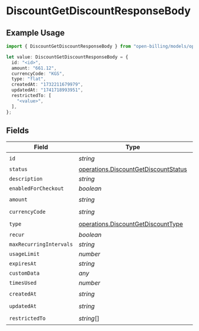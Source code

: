 # DiscountGetDiscountResponseBody

## Example Usage

```typescript
import { DiscountGetDiscountResponseBody } from "open-billing/models/operations";

let value: DiscountGetDiscountResponseBody = {
  id: "<id>",
  amount: "661.12",
  currencyCode: "KGS",
  type: "flat",
  createdAt: "1732211679979",
  updatedAt: "1741718993951",
  restrictedTo: [
    "<value>",
  ],
};
```

## Fields

| Field                                                                                        | Type                                                                                         | Required                                                                                     | Description                                                                                  |
| -------------------------------------------------------------------------------------------- | -------------------------------------------------------------------------------------------- | -------------------------------------------------------------------------------------------- | -------------------------------------------------------------------------------------------- |
| `id`                                                                                         | *string*                                                                                     | :heavy_check_mark:                                                                           | N/A                                                                                          |
| `status`                                                                                     | [operations.DiscountGetDiscountStatus](../../models/operations/discountgetdiscountstatus.md) | :heavy_minus_sign:                                                                           | N/A                                                                                          |
| `description`                                                                                | *string*                                                                                     | :heavy_minus_sign:                                                                           | N/A                                                                                          |
| `enabledForCheckout`                                                                         | *boolean*                                                                                    | :heavy_minus_sign:                                                                           | N/A                                                                                          |
| `amount`                                                                                     | *string*                                                                                     | :heavy_check_mark:                                                                           | N/A                                                                                          |
| `currencyCode`                                                                               | *string*                                                                                     | :heavy_check_mark:                                                                           | N/A                                                                                          |
| `type`                                                                                       | [operations.DiscountGetDiscountType](../../models/operations/discountgetdiscounttype.md)     | :heavy_check_mark:                                                                           | N/A                                                                                          |
| `recur`                                                                                      | *boolean*                                                                                    | :heavy_minus_sign:                                                                           | N/A                                                                                          |
| `maxRecurringIntervals`                                                                      | *string*                                                                                     | :heavy_minus_sign:                                                                           | N/A                                                                                          |
| `usageLimit`                                                                                 | *number*                                                                                     | :heavy_minus_sign:                                                                           | N/A                                                                                          |
| `expiresAt`                                                                                  | *string*                                                                                     | :heavy_minus_sign:                                                                           | N/A                                                                                          |
| `customData`                                                                                 | *any*                                                                                        | :heavy_minus_sign:                                                                           | N/A                                                                                          |
| `timesUsed`                                                                                  | *number*                                                                                     | :heavy_minus_sign:                                                                           | N/A                                                                                          |
| `createdAt`                                                                                  | *string*                                                                                     | :heavy_check_mark:                                                                           | N/A                                                                                          |
| `updatedAt`                                                                                  | *string*                                                                                     | :heavy_check_mark:                                                                           | N/A                                                                                          |
| `restrictedTo`                                                                               | *string*[]                                                                                   | :heavy_check_mark:                                                                           | N/A                                                                                          |